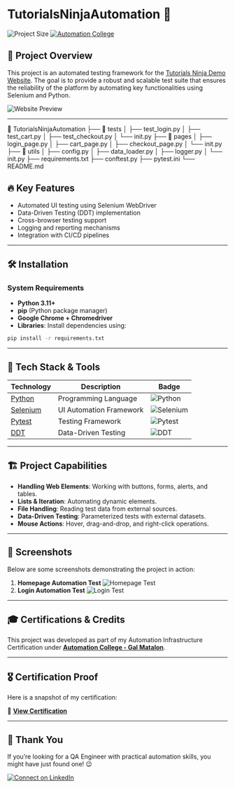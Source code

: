 # TutorialsNinjaAutomation 🚀

![Project Size](https://img.shields.io/github/repo-size/artyomchernenko/TutorialsNinjaAutomation?color=blue&label=Project%20Size) 
[![Automation College](https://img.shields.io/badge/Automation%20College-Gal%20Matalon-green?style=for-the-badge)](https://www.automation.co.il)

## 📝 Project Overview
This project is an automated testing framework for the [Tutorials Ninja Demo Website](https://tutorialsninja.com/demo/index.php). The goal is to provide a robust and scalable test suite that ensures the reliability of the platform by automating key functionalities using Selenium and Python.

![Website Preview](https://cdn.pixabay.com/photo/2015/12/17/09/58/board-1097118_1280.jpg)

---

📂 TutorialsNinjaAutomation
├── 📂 tests
│   ├── test_login.py
│   ├── test_cart.py
│   ├── test_checkout.py
│   └── init.py
├── 📂 pages
│   ├── login_page.py
│   ├── cart_page.py
│   ├── checkout_page.py
│   └── init.py
├── 📂 utils
│   ├── config.py
│   ├── data_loader.py
│   ├── logger.py
│   └── init.py
├── requirements.txt
├── conftest.py
├── pytest.ini
└── README.md

## 🔥 Key Features
- Automated UI testing using Selenium WebDriver
- Data-Driven Testing (DDT) implementation
- Cross-browser testing support
- Logging and reporting mechanisms
- Integration with CI/CD pipelines

---

## 🛠️ Installation
### System Requirements
- **Python 3.11+**
- **pip** (Python package manager)
- **Google Chrome + Chromedriver**
- **Libraries**: Install dependencies using:

```sh
pip install -r requirements.txt
```

---

## 📌 Tech Stack & Tools
| Technology | Description | Badge |
|------------|------------|-------|
| [Python](https://www.python.org/) | Programming Language | ![Python](https://img.shields.io/badge/Python-3.11-blue) |
| [Selenium](https://www.selenium.dev/) | UI Automation Framework | ![Selenium](https://img.shields.io/badge/Selenium-WebDriver-green) |
| [Pytest](https://pytest.org/) | Testing Framework | ![Pytest](https://img.shields.io/badge/Pytest-Framework-orange) |
| [DDT](https://ddt.readthedocs.io/en/latest/) | Data-Driven Testing | ![DDT](https://img.shields.io/badge/DDT-Testing-yellow) |

---

## 🏗️ Project Capabilities
- **Handling Web Elements**: Working with buttons, forms, alerts, and tables.
- **Lists & Iteration**: Automating dynamic elements.
- **File Handling**: Reading test data from external sources.
- **Data-Driven Testing**: Parameterized tests with external datasets.
- **Mouse Actions**: Hover, drag-and-drop, and right-click operations.

---

## 📸 Screenshots
Below are some screenshots demonstrating the project in action:

1. **Homepage Automation Test** ![Homepage Test](https://cdn.example.com/homepage_test.png)
2. **Login Automation Test** ![Login Test](https://cdn.example.com/login_test.png)

---

## 🎓 Certifications & Credits
This project was developed as part of my Automation Infrastructure Certification under **[Automation College - Gal Matalon](https://www.automation.co.il/)**.

---

## 🎖️ Certification Proof
Here is a snapshot of my certification:

📜 **[View Certification](https://cdn.example.com/certification.pdf)**

---

## 🙌 Thank You
If you’re looking for a QA Engineer with practical automation skills, you might have just found one! 😉

[![Connect on LinkedIn](https://img.shields.io/badge/LinkedIn-Connect-blue?style=for-the-badge)](https://www.linkedin.com/in/YOUR_PROFILE/)
